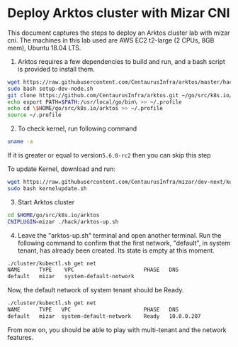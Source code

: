 # Deploy Arktos cluster with Mizar CNI

This document captures the steps to deploy an Arktos cluster lab with mizar cni. The machines in this lab used are AWS EC2 t2-large (2 CPUs, 8GB mem), Ubuntu 18.04 LTS.
 
1. Arktos requires a few dependencies to build and run, and a bash script is provided to install them.
```bash
wget https://raw.githubusercontent.com/CentaurusInfra/arktos/master/hack/setup-dev-node.sh
sudo bash setup-dev-node.sh
git clone https://github.com/CentaurusInfra/arktos.git ~/go/src/k8s.io/arktos
echo export PATH=$PATH:/usr/local/go/bin\ >> ~/.profile
echo cd \$HOME/go/src/k8s.io/arktos >> ~/.profile
source ~/.profile
```
   
2. To check kernel, run following command

```bash
uname -a
```

If it is greater or equal to version`5.6.0-rc2` then you can skip this step

To update Kernel, download and run:
```bash
wget https://raw.githubusercontent.com/CentaurusInfra/mizar/dev-next/kernelupdate.sh
sudo bash kernelupdate.sh
```

3. Start Arktos cluster
```bash
cd $HOME/go/src/k8s.io/arktos
CNIPLUGIN=mizar ./hack/arktos-up.sh
```

4. Leave the "arktos-up.sh" terminal and open another terminal. Run the following command to confirm that the first network, "default", in system tenant, has already been created. Its state is empty at this moment.
```bash
./cluster/kubectl.sh get net
NAME      TYPE    VPC                      PHASE   DNS
default   mizar   system-default-network    
```

Now, the default network of system tenant should be Ready.
```bash
./cluster/kubectl.sh get net
NAME      TYPE   VPC                       PHASE   DNS
default   mizar  system-default-network    Ready   10.0.0.207
```

From now on, you should be able to play with multi-tenant and the network features.
